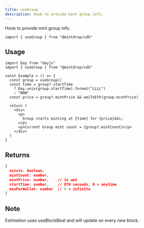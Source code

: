 ```yaml
---
title: useGroup
description: Hook to provide mint group info.
---
```


Hook to provide mint group info.

```
import { useGroup } from "@mintdrop/sdk"
```

## Usage

```tsx
import Day from "dayjs"
import { useGroup } from "@mintdrop/sdk"

const Example = () => {
  const group = useGroup()
  const time = group?.startTime
    ? Day.unix(group.startTime).format("LLLL")
    : "NOW"
  const price = group?.mintPrice && weiToEth(group.mintPrice)

  return (
    <div>
      <p>
        Group starts minting at {time} for {price}&Xi;
      </p>
      <p>Current Group mint count = {group?.mintCount}</p>
    </div>
  )
}
```

## Returns

```json
{
  exists: boolean,
  mintCount: number,
  mintPrice: number,    // in wei
  startTime: number,    // ETH seconds, 0 = anytime
  maxPerWallet: number  // 0 = infinite
}
```

## Note

Estimation uses useBlockBeat and will update on every new block.
